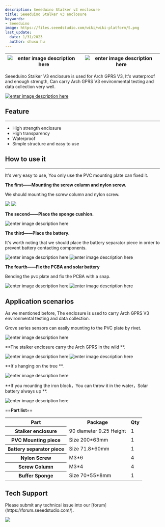 ```yaml
---
description: Seeeduino Stalker v3 enclosure
title: Seeeduino Stalker v3 enclosure
keywords:
- Seeeduino 
image: https://files.seeedstudio.com/wiki/wiki-platform/S.png
last_update:
  date: 1/31/2023
  author: shuxu hu
---
```


|![enter image description here](https://files.seeedstudio.com/wiki/Seeeduino_Stalker_v3_enclosure/img/IMG_0738.JPG)|![enter image description here](https://files.seeedstudio.com/wiki/Seeeduino_Stalker_v3_enclosure/img/IMG_0741.JPG)
|---|---|

Seeeduino Stalker V3 enclosure is used for Arch GPRS V3, It's waterproof and enough strength, Can carry Arch GPRS V3 environmental testing and data collection very well.

[![enter image description here](https://files.seeedstudio.com/wiki/Seeed-WiKi/docs/images/300px-Get_One_Now_Banner-ragular.png)](https://www.seeedstudio.com/Seeeduino-Stalker-v3-enclosure-p-2419.html)

##  Feature
---
*   High strength enclosure
*   High transparency
*   Waterproof
*   Simple structure and easy to use

##  How to use it
---
It's very easy to use, You only use the PVC mounting plate can fixed it.

**The first——Mounting the screw column and  nylon screw.**

We should mounting the screw column and nylon screw.

![](https://files.seeedstudio.com/wiki/Seeeduino_Stalker_v3_enclosure/img/IMG_0762.JPG)
![](https://files.seeedstudio.com/wiki/Seeeduino_Stalker_v3_enclosure/img/IMG_0757.JPG)

**The second——Place the sponge cushion.**

![enter image description here](https://files.seeedstudio.com/wiki/Seeeduino_Stalker_v3_enclosure/img/IMG_0749.JPG)

**The third——Place the battery.**

It's worth noting that we should place the battery separator piece in order to prevent battery contacting components.

![enter image description here](https://files.seeedstudio.com/wiki/Seeeduino_Stalker_v3_enclosure/img/IMG_0766.JPG)
![enter image description here](https://files.seeedstudio.com/wiki/Seeeduino_Stalker_v3_enclosure/img/IMG_0750.JPG)

**The fourth——Fix the PCBA and solar battery**

Bending the pvc plate and fix the PCBA with a snap.

![enter image description here](https://files.seeedstudio.com/wiki/Seeeduino_Stalker_v3_enclosure/img/IMG_0752.JPG)
![enter image description here](https://files.seeedstudio.com/wiki/Seeeduino_Stalker_v3_enclosure/img/IMG_0756.JPG)

##  Application scenarios

As we mentioned before, The enclosure is used to carry Arch GPRS V3 environmental testing and data collection.

Grove series sensors can easily mounting to the PVC plate by rivet.

![enter image description here](https://files.seeedstudio.com/wiki/Seeeduino_Stalker_v3_enclosure/img/IMG_0764.JPG)

**The stalker enclosure carry the Arch GPRS in the wild **.

![enter image description here](https://files.seeedstudio.com/wiki/Seeeduino_Stalker_v3_enclosure/img/P50130-115633.jpg)
![enter image description here](https://files.seeedstudio.com/wiki/Seeeduino_Stalker_v3_enclosure/img/P50130-115712.jpg)

**It's hanging on the tree **.

![enter image description here](https://files.seeedstudio.com/wiki/Seeeduino_Stalker_v3_enclosure/img/P50130-120105.jpg)

**If you mounting the iron block，You can throw it in the water，Solar battery always up **.

![enter image description here](https://files.seeedstudio.com/wiki/Seeeduino_Stalker_v3_enclosure/img/P50130-120542.jpg)

==**Part list**==

<table  cellspacing="0" width="80%">
<tr>
<th scope="col"> Part
</th>
<th scope="col"> Package
</th>
<th scope="col"> Qty
</th></tr>
<tr>
<th scope="row"> Stalker enclosure
</th>
<td> 90 diameter 9.25 Height
</td>
<td> 1
</td></tr>
<tr>
<th scope="row"> PVC Mounting piece
</th>
<td> Size 200*63mm
</td>
<td> 1
</td></tr>
<tr>
<th scope="row"> Battery separator piece
</th>
<td> Size 71.8*60mm
</td>
<td> 1
</td></tr>
<tr>
<th scope="row"> Nylon Screw
</th>
<td> M3*6
</td>
<td> 4
</td></tr>
<tr>
<th scope="row"> Screw Column
</th>
<td> M3*4
</td>
<td> 4
</td></tr>
<tr>
<th scope="row">Buffer Sponge
</th>
<td> Size 70*55*8mm
</td>
<td> 1
</td></tr>
</table>

## Tech Support
<div>
  Please submit any technical issue into our [forum](https://forum.seeedstudio.com/). <br /><p style={{textAlign: 'center'}}><a href="https://www.seeedstudio.com/act-4.html?utm_source=wiki&utm_medium=wikibanner&utm_campaign=newproducts" target="_blank"><img src="https://files.seeedstudio.com/wiki/Wiki_Banner/new_product.jpg" /></a></p>
</div>
